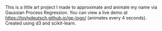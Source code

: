 This is a little art project I made to approximate and animate my name via Gaussian Process Regression. You can view a live demo at https://tovlydeutsch.github.io/gp-logo/ (animates every 4 seconds). Created using d3 and scikit-learn.
